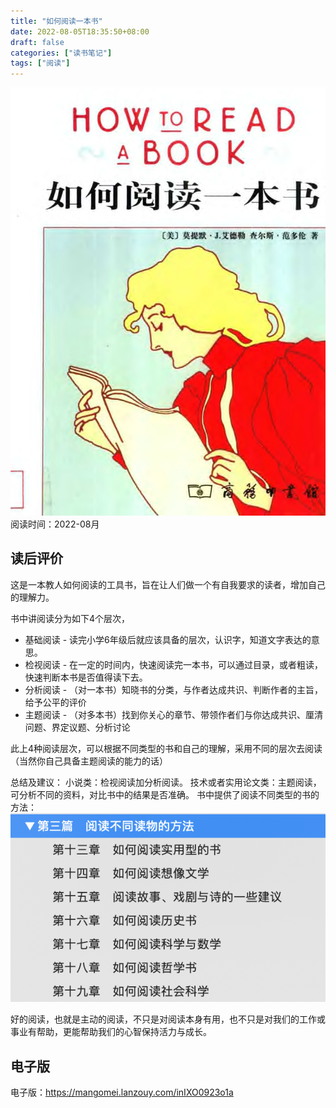 ```yaml
---
title: "如何阅读一本书"
date: 2022-08-05T18:35:50+08:00
draft: false
categories: ["读书笔记"]
tags: ["阅读"]
---
```


![](/mb/images/booknote/read/01.png)
阅读时间：2022-08月

## 读后评价
这是一本教人如何阅读的工具书，旨在让人们做一个有自我要求的读者，增加自己的理解力。

书中讲阅读分为如下4个层次，
* 基础阅读 - 读完小学6年级后就应该具备的层次，认识字，知道文字表达的意思。
* 检视阅读 - 在一定的时间内，快速阅读完一本书，可以通过目录，或者粗读，快速判断本书是否值得读下去。
* 分析阅读 - （对一本书）知晓书的分类，与作者达成共识、判断作者的主旨，给予公平的评价
* 主题阅读 - （对多本书）找到你关心的章节、带领作者们与你达成共识、厘清问题、界定议题、分析讨论

此上4种阅读层次，可以根据不同类型的书和自己的理解，采用不同的层次去阅读（当然你自己具备主题阅读的能力的话）

总结及建议：
小说类：检视阅读加分析阅读。
技术或者实用论文类：主题阅读，可分析不同的资料，对比书中的结果是否准确。
书中提供了阅读不同类型的书的方法：
![](/mb/images/booknote/read/02.png)

好的阅读，也就是主动的阅读，不只是对阅读本身有用，也不只是对我们的工作或事业有帮助，更能帮助我们的心智保持活力与成长。

## 电子版
电子版：https://mangomei.lanzouy.com/inIXO0923o1a


